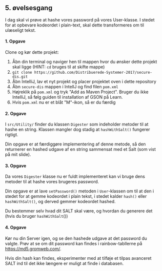 ## 5. øvelsesgang

I dag skal vi prøve at hashe vores password på vores User-klasse. I stedet for at opbevare
kodeordet i plain-text, skal dette transformeres om til ulæseligt tekst.

#### 1. Opgave
Clone og kør dette projekt:

1. Åbn din terminal og naviger hen til mappen hvor du ønsker dette projekt skal ligge (HINT: `cd` bruges til at skifte mappe)
2. `git clone https://github.com/Distribuerede-Systemer-2017/secure-dis.git`
3. Åbn IntelliJ, lav et nyt projekt og placer projektet oven i dette repository
4. Åbn `secure-dis` mappen i IntellJ og find filen `pom.xml`
5. Højreklik på `pom.xml` og tryk "Add as Maven Project". Bruger du ikke IntelliJ, så følg guiden til installation af GSON på  Learn.
6. Hvis `pom.xml` nu er et blåt "M"-ikon, så er du færdig

#### 2. Opgave
I `src/Utility/` finder du klassen `Digester` som indeholder metoder til at hashe en string. Klassen mangler
 dog stadig at `hashWithSalt()` fungerer rigtigt. 
 
Din opgave er at færdiggøre implementering af denne metode, så den returnerer en hashed udgave af en string sammensat med et Salt 
(som vist på mit slide).

#### 3. Opgave
Da vores `Digester` klasse nu er fuldt implementeret kan vi bruge dens metoder til at hashe vores brugeres
password. 

Din opgave er at lave `setPassword()` metoden i `User`-klassen om til at den i stedet for at gemme
 kodeordet i plain tekst, i stedet kalder `hash()` eller `hashWithSalt()`, og derved gemmer kodeordet
 hashed. 
 
Du bestemmer selv hvad dit SALT skal være, og hvordan du generere det (hvis du bruger `hashWithSalt`())

#### 4. Opgave
Kør nu din Server igen, og se den hashede udgave at det password du valgte. Prøv at se om dit password
kan findes i rainbow-tabllerne på https://md5.gromweb.com/.

Hvis din hash kan findes, eksperimenter med at tilføje et tilpas avanceret SALT ind til det ikke længere
er muligt at finde i databasen.
